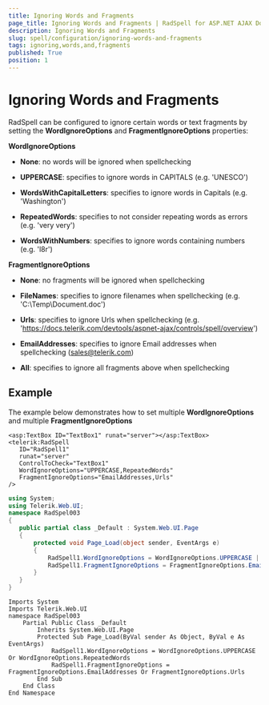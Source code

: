 ```yaml
---
title: Ignoring Words and Fragments
page_title: Ignoring Words and Fragments | RadSpell for ASP.NET AJAX Documentation
description: Ignoring Words and Fragments
slug: spell/configuration/ignoring-words-and-fragments
tags: ignoring,words,and,fragments
published: True
position: 1
---
```


# Ignoring Words and Fragments

RadSpell can be configured to ignore certain words or text fragments by setting the **WordIgnoreOptions** and **FragmentIgnoreOptions** properties:

**WordIgnoreOptions**

* **None**: no words will be ignored when spellchecking

* **UPPERCASE**: specifies to ignore words in CAPITALS (e.g. 'UNESCO')

* **WordsWithCapitalLetters**: specifies to ignore words in Capitals (e.g. 'Washington')

* **RepeatedWords**: specifies to not consider repeating words as errors (e.g. 'very very')

* **WordsWithNumbers**: specifies to ignore words containing numbers (e.g. 'l8r')

**FragmentIgnoreOptions**

* **None**: no fragments will be ignored when spellchecking

* **FileNames**: specifies to ignore filenames when spellchecking (e.g. 'C:\Temp\Document.doc')

* **Urls**: specifies to ignore Urls when spellchecking (e.g. 'https://docs.telerik.com/devtools/aspnet-ajax/controls/spell/overview')

* **EmailAddresses**: specifies to ignore Email addresses when spellchecking ([sales@telerik.com](mailto:sales@telerik.com))

* **All**: specifies to ignore all fragments above when spellchecking

## Example

The example below demonstrates how to set multiple **WordIgnoreOptions** and multiple **FragmentIgnoreOptions**

````ASP.NET
<asp:TextBox ID="TextBox1" runat="server"></asp:TextBox>
<telerik:RadSpell
   ID="RadSpell1"
   runat="server"
   ControlToCheck="TextBox1"            
   WordIgnoreOptions="UPPERCASE,RepeatedWords"
   FragmentIgnoreOptions="EmailAddresses,Urls"
/> 
````

````C#
using System;
using Telerik.Web.UI;
namespace RadSpel003
{
   public partial class _Default : System.Web.UI.Page
   {
	   protected void Page_Load(object sender, EventArgs e)
	   {
		   RadSpell1.WordIgnoreOptions = WordIgnoreOptions.UPPERCASE | WordIgnoreOptions.RepeatedWords;
		   RadSpell1.FragmentIgnoreOptions = FragmentIgnoreOptions.EmailAddresses | FragmentIgnoreOptions.Urls;
	   }
   }
} 	
````
````VB
Imports System
Imports Telerik.Web.UI
namespace RadSpel003
	Partial Public Class _Default
		Inherits System.Web.UI.Page
		Protected Sub Page_Load(ByVal sender As Object, ByVal e As EventArgs)
			RadSpell1.WordIgnoreOptions = WordIgnoreOptions.UPPERCASE Or WordIgnoreOptions.RepeatedWords
			RadSpell1.FragmentIgnoreOptions = FragmentIgnoreOptions.EmailAddresses Or FragmentIgnoreOptions.Urls
		End Sub
	End Class
End Namespace
````


